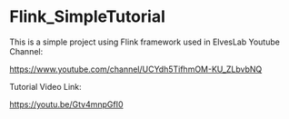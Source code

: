 # Flink_SimpleTutorial

This is a simple project using Flink framework used in ElvesLab Youtube Channel: 

https://www.youtube.com/channel/UCYdh5TifhmOM-KU_ZLbvbNQ

Tutorial Video Link: 

https://youtu.be/Gtv4mnpGfI0
